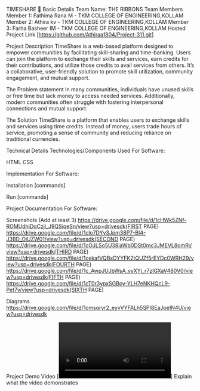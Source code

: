 

TIMESHARE 🎯
Basic Details
Team Name: THE RIBBONS
Team Members
Member 1: Fathima Rana M - TKM COLLEGE OF ENGINEERING,KOLLAM
Member 2: Athira kv - TKM COLLEGE OF ENGINEERING,KOLLAM
Member 3: Farha Basheer IM - TKM COLLEGE OF ENGINEERING,KOLLAM
Hosted Project Link
[https://github.com/Athiraa1804/Project-311.git]

Project Description
TimeShare is a web-based platform designed to empower communities by facilitating skill-sharing and time-banking. Users can join the platform to exchange their skills and services, earn credits for their contributions, and utilize those credits to avail services from others. It’s a collaborative, user-friendly solution to promote skill utilization, community engagement, and mutual support.

The Problem statement
In many communities, individuals have unused skills or free time but lack money to access needed services. Additionally, modern communities often struggle with fostering interpersonal connections and mutual support.

The Solution
TimeShare is a platform that enables users to exchange skills and services using time credits. Instead of money, users trade hours of service, promoting a sense of community and reducing reliance on traditional currencies.

Technical Details
Technologies/Components Used
For Software:

HTML
CSS


Implementation
For Software:

Installation
[commands]

Run
[commands]

Project Documentation
For Software:

Screenshots (Add at least 3)
https://drive.google.com/file/d/1cHWk5ZNf-ROMUdhiDqCzji_J9QSiqeSn/view?usp=drivesdk(FIRST PAGE)
https://drive.google.com/file/d/1clo7DYy3Jpm38P7-BI4-J3BD_OiUZW01/view?usp=drivesdk(SECOND PAGE)
https://drive.google.com/file/d/1cOJLSo5U38iaWb0DSt0mc3JMEVL8omRj/view?usp=drivesdk(THIRD PAGE)
https://drive.google.com/file/d/1cekafVQBxDYYFK2tQUZf5rEYDc0WRH29/view?usp=drivesdk(FOURTH PAGE)
https://drive.google.com/file/d/1c_AwpJUJbWsA_yyXYj_r7zIGXaV480V0/view?usp=drivesdk(FIFTH PAGE)
https://drive.google.com/file/d/1cT0r3ypxSGBoy-YLH7eNKHQcL9-Pet7v/view?usp=drivesdk(SIXTH PAGE)

Diagrams
https://drive.google.com/file/d/1cmsqryr2_eyvVYFALh5SPI8EaJpeIN4U/view?usp=drivesdk


Project Demo
Video
[<video controls src="proj vdo.mp4" title="Title"></video>] Explain what the video demonstrates



